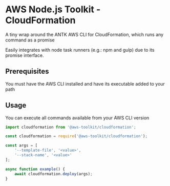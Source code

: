 # AWS Node.js Toolkit - CloudFormation
A tiny wrap around the ANTK AWS CLI for CloudFormation, which runs any command as a promise

Easily integrates with node task runners (e.g.: npm and gulp) due to its promise interface.
## Prerequisites
You must have the AWS CLI installed and have its executable added to your path
## Usage
You can execute all commands available from your AWS CLI version
```js
import cloudformation from '@aws-toolkit/cloudformation';
```
```js
const cloudformation = require('@aws-toolkit/cloudformation');

const args = [
    '--template-file', '<value>',
    '--stack-name', '<value>'
];

async function example() {
    await cloudformation.deploy(args);
}
```
